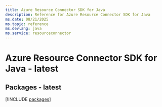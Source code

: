 ```yaml
---
title: Azure Resource Connector SDK for Java
description: Reference for Azure Resource Connector SDK for Java
ms.date: 08/21/2025
ms.topic: reference
ms.devlang: java
ms.service: resourceconnector
---
```

# Azure Resource Connector SDK for Java - latest
## Packages - latest
[!INCLUDE [packages](resource-connector-index.md)]